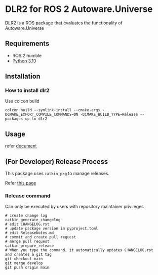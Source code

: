 # DLR2 for ROS 2 Autoware.Universe

DLR2 is a ROS package that evaluates the functionality of Autoware.Universe

## Requirements

- ROS 2 humble
- [Python 3.10](https://www.python.org/)

## Installation

### How to install dlr2

Use colcon build

```shell
colcon build --symlink-install --cmake-args -DCMAKE_EXPORT_COMPILE_COMMANDS=ON -DCMAKE_BUILD_TYPE=Release --packages-up-to dlr2
```

## Usage

refer [document](https://tier4.github.io/dlr2)

## (For Developer) Release Process

This package uses `catkin_pkg` to manage releases.

Refer [this page](https://wiki.ros.org/bloom/Tutorials/ReleaseCatkinPackage)

### Release command

Can only be executed by users with repository maintainer privileges

```shell
# create change log
catkin_generate_changelog
# edit CHANGELOG.rst
# update package version in pyproject.toml
# edit ReleaseNotes.md
# commit and create pull request
# merge pull request
catkin_prepare_release
# When you type the command, it automatically updates CHANGELOG.rst and creates a git tag
git checkout main
git merge develop
git push origin main
```
